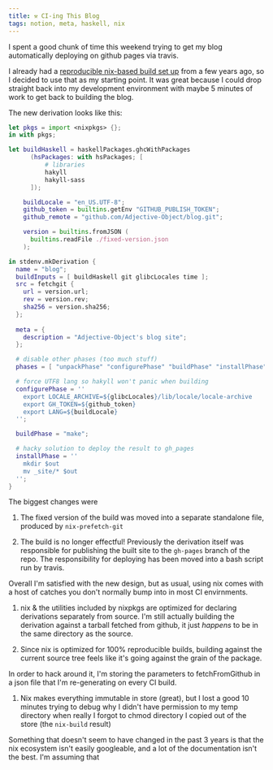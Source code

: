 ```yaml
---
title: ⚒ CI-ing This Blog
tags: notion, meta, haskell, nix
---
```


I spent a good chunk of time this weekend trying to get my blog automatically deploying on github pages via travis.



I already had a [reproducible nix-based build set up](http://huang-hobbs.co/blog/posts/2016-03-02-packaging-this-blog/) from a few years ago, so I decided to use that as my starting point. It was great because I could drop straight back into my development environment with maybe 5 minutes of work to get back to building the blog. 



The new derivation looks like this:

```Nix
let pkgs = import <nixpkgs> {};
in with pkgs;

let buildHaskell = haskellPackages.ghcWithPackages
      (hsPackages: with hsPackages; [
          # libraries
          hakyll
          hakyll-sass
      ]);

    buildLocale = "en_US.UTF-8";
    github_token = builtins.getEnv "GITHUB_PUBLISH_TOKEN";
    github_remote = "github.com/Adjective-Object/blog.git";

    version = builtins.fromJSON (
      builtins.readFile ./fixed-version.json
    );

in stdenv.mkDerivation {
  name = "blog";
  buildInputs = [ buildHaskell git glibcLocales time ];
  src = fetchgit {
    url = version.url;
    rev = version.rev;
    sha256 = version.sha256;
  };
    
  meta = {
    description = "Adjective-Object's blog site";
  };

  # disable other phases (too much stuff)
  phases = [ "unpackPhase" "configurePhase" "buildPhase" "installPhase"];

  # force UTF8 lang so hakyll won't panic when building
  configurePhase = ''
    export LOCALE_ARCHIVE=${glibcLocales}/lib/locale/locale-archive
    export GH_TOKEN=${github_token}
    export LANG=${buildLocale}
  '';

  buildPhase = "make";

  # hacky solution to deploy the result to gh_pages
  installPhase = ''
    mkdir $out
    mv _site/* $out
  '';
}
```



The biggest changes were

1. The fixed version of the build was moved into a separate standalone file, produced by `nix-prefetch-git`


1. The build is no longer effectful! Previously the derivation itself was responsible for publishing the built site to the `gh-pages` branch of the repo. The responsibility for deploying has been moved into a bash script run by travis.




Overall I'm satisfied with the new design, but as usual, using nix comes with a host of catches you don't normally bump into in most CI envirnments.



1. nix & the utilities included by nixpkgs are optimized for declaring derivations separately from source. I'm still actually building the derivation against a tarball fetched from github, it just _happens_ to be in the same directory as the source. 


1. Since nix is optimized for 100% reproducible builds, building against the current source tree feels like it's going against the grain of the package.

In order to hack around it, I'm storing the parameters to fetchFromGithub in a json file that I'm re-generating on every CI build.


1. Nix makes everything immutable in store (great), but I lost a good 10 minutes trying to debug why I didn't have permission to my temp directory when really I forgot to chmod directory I copied out of the store (the `nix-build` result)




Something that doesn't seem to have changed in the past 3 years is that the nix ecosystem isn't easily googleable, and a lot of the documentation isn't the best. I'm assuming that 



